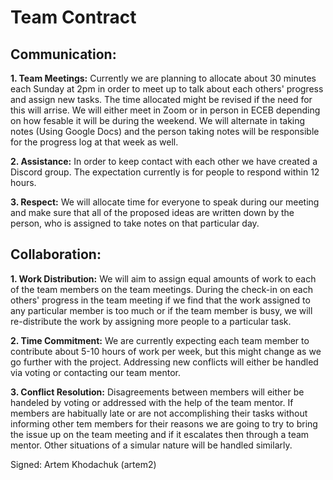 # Team Contract

## Communication:

**1. Team Meetings:**
Currently we are planning to allocate about 30 minutes each Sunday at 2pm in order to meet up to talk about each others' progress and assign new tasks. The time allocated might be revised if the need for this will arrise. We will either meet in Zoom or in person in ECEB depending on how fesable it will be during the weekend. We will alternate in taking notes (Using Google Docs) and the person taking notes will be responsible for the progress log at that week as well.

**2. Assistance:**
In order to keep contact with each other we have created a Discord group. The expectation currently is for people to respond within 12 hours.

**3. Respect:**
We will allocate time for everyone to speak during our meeting and make sure that all of the proposed ideas are written down by the person, who is assigned to take notes on that particular day.

## Collaboration:

**1. Work Distribution:**
We will aim to assign equal amounts of work to each of the team members on the team meetings. During the check-in on each others' progress in the team meeting if we find that the work assigned to any particular member is too much or if the team member is busy, we will re-distribute the work by assigning more people to a particular task.

**2. Time Commitment:**
We are currently expecting each team member to contribute about 5-10 hours of work per week, but this might change as we go further with the project. Addressing new conflicts will either be handled via voting or contacting our team mentor.

**3. Conflict Resolution:**
Disagreements between members will either be handeled by voting or addressed with the help of the team mentor. If members are habitually late or are not accomplishing their tasks without informing other tem members for their reasons we are going to try to bring the issue up on the team meeting and if it escalates then through a team mentor. Other situations of a simular nature will be handled similarly.

Signed: Artem Khodachuk (artem2)